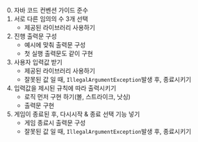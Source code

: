 0. 자바 코드 컨벤션 가이드 준수
1. 서로 다른 임의의 수 3개 선택 
    - 제공된 라이브러리 사용하기
2. 진행 출력문 구성
    - 예시에 맞춰 출력문 구성
    - 첫 실행 출력문도 같이 구현
3. 사용자 입력값 받기
    - 제공된 라이브러리 사용하기
    - 잘못된 값 일 때,  ```IllegalArgumentException```발생 후, 종료시키기
4. 입력값을 제시된 규칙에 따라 출력시키기
    - 로직 먼저 구현 하기(볼, 스트라이크, 낫싱)
    - 출력문 구현
5. 게임이 종료된 후, 다시시작 & 종료 선택 기능 넣기
    - 게임 종료시 출력문 구성
    - 잘못된 값 일 때,  ```IllegalArgumentException```발생 후, 종료시키기